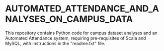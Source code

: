 # AUTOMATED_ATTENDANCE_AND_ANALYSES_ON_CAMPUS_DATA
This repository contains Python code for campus dataset analyses and an Automated Attendance system, requiring pre-requisites of Scala and MySQL, with instructions in the "readme.txt" file.
